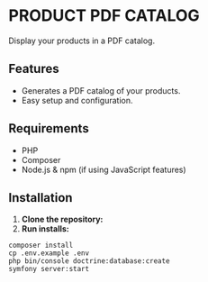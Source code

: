 # PRODUCT PDF CATALOG

Display your products in a PDF catalog.

## Features

- Generates a PDF catalog of your products.
- Easy setup and configuration.

## Requirements

- PHP
- Composer
- Node.js & npm (if using JavaScript features)

## Installation

1. **Clone the repository:**
2. **Run installs:**
```
composer install
cp .env.example .env
php bin/console doctrine:database:create
symfony server:start
```
